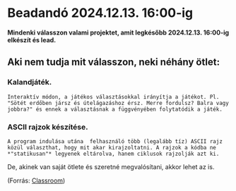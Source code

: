 # Beadandó 2024.12.13. 16:00-ig

**Mindenki válasszon valami projektet, amit legkésőbb 2024.12.13. 16:00-ig elkészít és lead.**

## Aki nem tudja mit válasszon, neki néhány ötlet:
### Kalandjáték.
    Interaktív módon, a játékos választásokkal irányítja a játékot. Pl. "Sötét erdőben jársz és útelágazáshoz érsz. Merre fordulsz? Balra vagy jobbra?" és ennek a választásnak a függvényében folytatódik a játék.
### ASCII rajzok készítése.
    A program indulása utána  felhasználó több (legalább tíz) ASCII rajz közül választhat, hogy mit akar kirajzoltatni. A rajzok a kódba ne *"statikusan"* legyenek eltárolva, hanem ciklusok rajzolják azt ki.

De, akinek van saját ötlete és szeretné megvalósítani, akkor lehet az is.

(Forrás: [Classroom](https://classroom.google.com/c/NzA5MTk1NjY3ODQy/p/NzM2NDQ4NDYwNDI5/details))